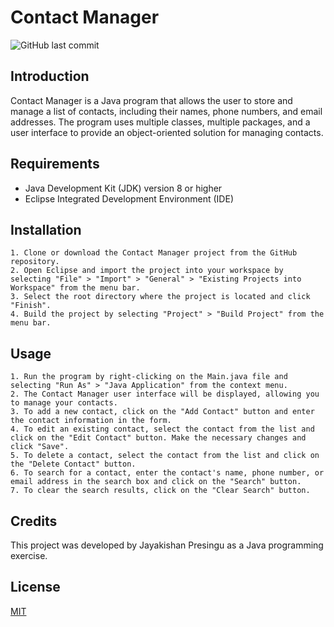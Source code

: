 # Contact Manager

![GitHub last commit](https://img.shields.io/github/last-commit/Jaykishan97/ContactManager)

## Introduction

Contact Manager is a Java program that allows the user to store and manage a list of contacts, including their names, phone numbers, and email addresses. The program uses multiple classes, multiple packages, and a user interface to provide an object-oriented solution for managing contacts.

## Requirements

- Java Development Kit (JDK) version 8 or higher
- Eclipse Integrated Development Environment (IDE)

## Installation


    1. Clone or download the Contact Manager project from the GitHub repository.
    2. Open Eclipse and import the project into your workspace by selecting "File" > "Import" > "General" > "Existing Projects into Workspace" from the menu bar.
    3. Select the root directory where the project is located and click "Finish".
    4. Build the project by selecting "Project" > "Build Project" from the menu bar.

## Usage

    1. Run the program by right-clicking on the Main.java file and selecting "Run As" > "Java Application" from the context menu.
    2. The Contact Manager user interface will be displayed, allowing you to manage your contacts.
    3. To add a new contact, click on the "Add Contact" button and enter the contact information in the form.
    4. To edit an existing contact, select the contact from the list and click on the "Edit Contact" button. Make the necessary changes and click "Save".
    5. To delete a contact, select the contact from the list and click on the "Delete Contact" button.
    6. To search for a contact, enter the contact's name, phone number, or email address in the search box and click on the "Search" button.
    7. To clear the search results, click on the "Clear Search" button.

## Credits

This project was developed by Jayakishan Presingu as a Java programming exercise.

## License

[MIT](https://choosealicense.com/licenses/mit/)
